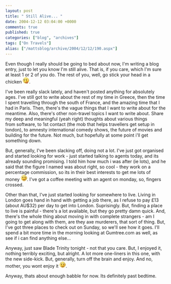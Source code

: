 ```yaml
---
layout: post
title: " Still Alive... "
date: 2004-12-12 03:04:00 +0000
comments: true
published: true
categories: ["blog", "archives"]
tags: ["On Travels"]
alias: ["/mattsblog/archive/2004/12/12/190.aspx"]
---
```

<!-- more -->

<P>Even though I really should be going to bed about now, I'm writing a blog entry, just to let you know I'm still alive. That is, if you care, which I'm sure at least 1 or 2 of you do. The rest of you, well, go stick your head in a chicken <IMG alt=:P class="emoticon" src="/images/emotions/emotion-4.gif"border=0>.</P>
 <P>I've been really slack lately, and haven't posted anything for absolutely ages. I've still got to write about the rest of my time in Greece, then the time I spent travelling through the south of France, and the amazing time that I had in Paris. Then, there's the vague&nbsp;things&nbsp;that I want to write about for the meantime. Also, there's other non-travel topics I want to write about. Share my deep and meaningful (yeah right) thoughts about various things from&nbsp;software, to 1st&nbsp;contact (the mob that helps travellers get setup in london), to amnesty international comedy shows, the future of movies and building for the future. Not much, but hopefully at some point i'll get something down.</P>
 <P>But, generally, I've been slacking off, doing not a lot. I've just got organised and started looking for work - just started talking to agents today, and its already sounding promising. I told him how much i was after (ie lots), and he said that the figure I named was about right, so cool - they work on a percentage commission, so its in their best interests to get me lots of money <IMG alt=":)" class="emoticon" src="/images/emotions/emotion-1.gif" border=0>. I've got a coffee meeting with an agent on monday, so, fingers crossed.</P>
 <P>Other than that, I've just started looking for somewhere to live. Living in London goes hand in hand with getting a job there, as&nbsp;I refuse to pay &#163;13 (about AU$32) per day to get into London. Suprisingly. But, finding a place to live is painful - there's a lot available, but they go pretty damn quick. And, there's the whole thing about moving in with complete strangers - am I going to get along with them, are they axe murderers, that sort of thing. But, I've got three places to check out on Sunday, so we'll see how it goes. I'll spend a bit more time in the morning looking at Gumtree.com as well, as see if i can find anything else...</P>
 <P>Anyway, just saw Blade Trinity tonight - not that you care. But, I enjoyed it, nothing terribly exciting, but alright. A lot more one-liners in this one, with the new side-kick. But, generally, turn off the brain and enjoy. And no, mother, you wont enjoy it <IMG alt=":)" class="emoticon" src="/images/emotions/emotion-1.gif" border=0>.</P>
 <P>Anyway, thats about enough babble for now. Its definitely past bedtime.</P>
